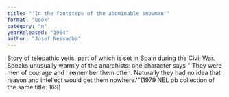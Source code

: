 ```yaml
---
title: "'In the footsteps of the abominable snowman'"
format: "book"
category: "n"
yearReleased: "1964"
author: "Josef Nesvadba"
---
```


Story of telepathic yetis, part of which is set in Spain during the Civil War. Speaks unusually warmly of the anarchists: one character says "'They were men of courage and I remember them often. Naturally they had no idea that reason and intellect would get them nowhere.'"(1979 NEL pb collection of the same title: 169) 
